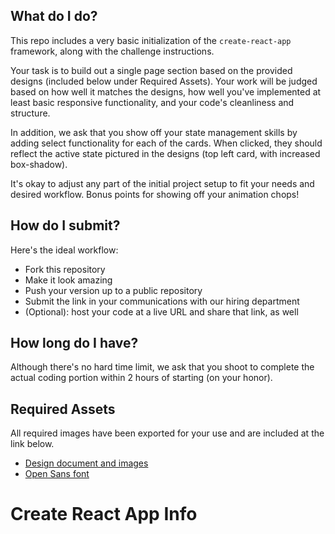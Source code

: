 ## What do I do?

This repo includes a very basic initialization of the `create-react-app` framework, along with the challenge instructions.

Your task is to build out a single page section based on the provided designs (included below under Required Assets). Your work will be judged based on how well it matches the designs, how well you've implemented at least basic responsive functionality, and your code's cleanliness and structure.

In addition, we ask that you show off your state management skills by adding select functionality for each of the cards. When clicked, they should reflect the active state pictured in the designs (top left card, with increased box-shadow).

 It's okay to adjust any part of the initial project setup to fit your needs and desired workflow. Bonus points for showing off your animation chops!

## How do I submit?

Here's the ideal workflow:
- Fork this repository
- Make it look amazing
- Push your version up to a public repository
- Submit the link in your communications with our hiring department
- (Optional): host your code at a live URL and share that link, as well

## How long do I have?

Although there's no hard time limit, we ask that you shoot to complete the actual coding portion within 2 hours of starting (on your honor).

## Required Assets

All required images have been exported for your use and are included at the link below.

- [Design document and images](https://www.dropbox.com/sh/qszv92itgpf317c/AAAynYQ_ERvkm0e5MaDivyqfa?dl=0)
- [Open Sans font](https://fonts.google.com/specimen/Open+Sans)

# Create React App Info
